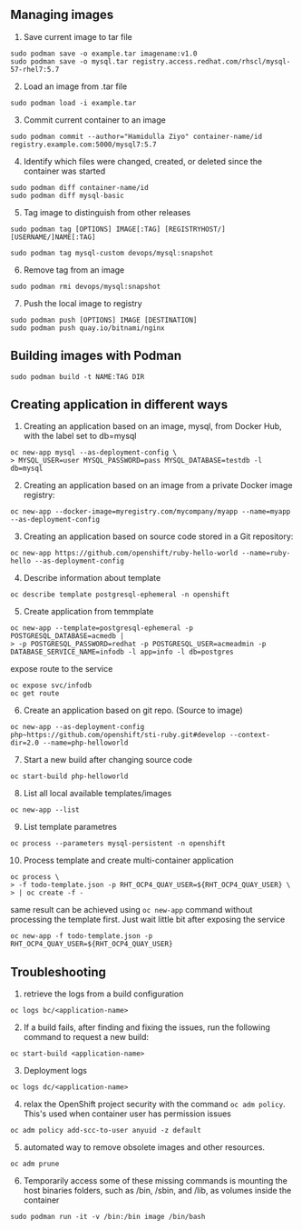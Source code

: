 ## Managing images
1. Save current image to tar file
```
sudo podman save -o example.tar imagename:v1.0
sudo podman save -o mysql.tar registry.access.redhat.com/rhscl/mysql-57-rhel7:5.7
```
2. Load an image from .tar file
```
sudo podman load -i example.tar
```

3. Commit current container to an image
```
sudo podman commit --author="Hamidulla Ziyo" container-name/id registry.example.com:5000/mysql7:5.7
```

4. Identify which files were changed, created, or deleted since the container was started
```
sudo podman diff container-name/id
sudo podman diff mysql-basic
```
5. Tag image to distinguish from other releases
```
sudo podman tag [OPTIONS] IMAGE[:TAG] [REGISTRYHOST/][USERNAME/]NAME[:TAG] 

sudo podman tag mysql-custom devops/mysql:snapshot
```

6. Remove tag from an image
```
sudo podman rmi devops/mysql:snapshot
```
7. Push the local image to registry
```
sudo podman push [OPTIONS] IMAGE [DESTINATION]
sudo podman push quay.io/bitnami/nginx
```

## Building images with Podman
```
sudo podman build -t NAME:TAG DIR
```

## Creating application in different ways
1. Creating  an application based on an image, mysql, from Docker Hub, with the label set to db=mysql
```
oc new-app mysql --as-deployment-config \
> MYSQL_USER=user MYSQL_PASSWORD=pass MYSQL_DATABASE=testdb -l db=mysql
```
2. Creating an application based on an image from a private Docker image registry:
```
oc new-app --docker-image=myregistry.com/mycompany/myapp --name=myapp --as-deployment-config
```
3. Creating an application based on source code stored in a Git repository:
```
oc new-app https://github.com/openshift/ruby-hello-world --name=ruby-hello --as-deployment-config
```
4. Describe information about template
```
oc describe template postgresql-ephemeral -n openshift
```

5. Create application from temmplate
```
oc new-app --template=postgresql-ephemeral -p POSTGRESQL_DATABASE=acmedb |
> -p POSTGRESQL_PASSWORD=redhat -p POSTGRESQL_USER=acmeadmin -p DATABASE_SERVICE_NAME=infodb -l app=info -l db=postgres 
```
expose route to the service
```
oc expose svc/infodb
oc get route
```

6. Create an application based on git repo. (Source to image)
```
oc new-app --as-deployment-config  php~https://github.com/openshift/sti-ruby.git#develop --context-dir=2.0 --name=php-helloworld 
```

7. Start a new build after changing source code
```
oc start-build php-helloworld
```

8. List all local available templates/images
```
oc new-app --list
```
9. List template parametres
```
oc process --parameters mysql-persistent -n openshift
```
10. Process template and create multi-container application
```
oc process \
> -f todo-template.json -p RHT_OCP4_QUAY_USER=${RHT_OCP4_QUAY_USER} \
> | oc create -f -
```

same result can be achieved using `oc new-app` command without processing the template first. Just wait little bit after exposing the service
```
oc new-app -f todo-template.json -p RHT_OCP4_QUAY_USER=${RHT_OCP4_QUAY_USER}
```
## Troubleshooting


1.  retrieve the logs from a build configuration
```
oc logs bc/<application-name>
```
2. If a build fails, after finding and fixing the issues, run the following command to request a new build:
```
oc start-build <application-name>
```
3. Deployment logs
```
oc logs dc/<application-name>
```

4. relax the OpenShift project security with the command `oc adm policy`. This's used when container user has permission issues
```
oc adm policy add-scc-to-user anyuid -z default
```

5. automated way to remove obsolete images and other resources.
```
oc adm prune
```

6. Temporarily access some of these missing commands is mounting the host binaries folders, such as /bin, /sbin, and /lib, as volumes inside the container
```
sudo podman run -it -v /bin:/bin image /bin/bash
```
